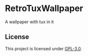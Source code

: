 # RetroTuxWallpaper
A wallpaper with tux in it


## License
This project is licensed under [GPL-3.0](https://raw.githubusercontent.com/Illumina/licenses/master/gpl-3.0.txt).
